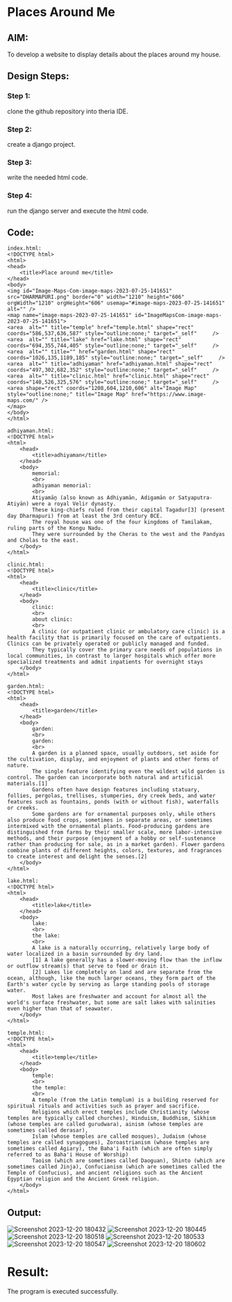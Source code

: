 # Places Around Me
## AIM:
To develop a website to display details about the places around my house.

## Design Steps:

### Step 1:
clone the github repository into theria IDE.
### Step 2:
create a django project.
### Step 3:
write the needed html code.
### Step 4:
run the django server and execute the html code.

## Code:
```
index.html:
<!DOCTYPE html>
<html>
<head>
    <title>Place around me</title>
</head>
<body>
<img id="Image-Maps-Com-image-maps-2023-07-25-141651" src="DHARMAPURI.png" border="0" width="1210" height="606" orgWidth="1210" orgHeight="606" usemap="#image-maps-2023-07-25-141651" alt="" />
<map name="image-maps-2023-07-25-141651" id="ImageMapsCom-image-maps-2023-07-25-141651">
<area  alt="" title="temple" href="temple.html" shape="rect" coords="586,537,636,587" style="outline:none;" target="_self"     />
<area  alt="" title="lake" href="lake.html" shape="rect" coords="694,355,744,405" style="outline:none;" target="_self"     />
<area  alt="" title="" href="garden.html" shape="rect" coords="1026,135,1189,185" style="outline:none;" target="_self"     />
<area  alt="" title="adhiyaman" href="adhiyaman.html" shape="rect" coords="497,302,682,352" style="outline:none;" target="_self"     />
<area  alt="" title="clinic.html" href="clinic.html" shape="rect" coords="140,526,325,576" style="outline:none;" target="_self"     />
<area shape="rect" coords="1208,604,1210,606" alt="Image Map" style="outline:none;" title="Image Map" href="https://www.image-maps.com/" />
</map>
</body>
</html>

adhiyaman.html:
<!DOCTYPE html>
<html>
    <head>
        <title>adhiyaman</title>
    </head>
    <body>
        memorial:
        <br>
        adhiyaman memorial:
        <br>
        Atiyamāṉ (also known as Adhiyamān, Adigamān or Satyaputra-Atiyān) were a royal Velir dynasty. 
        These king-chiefs ruled from their capital Tagadur[3] (present day Dharmapuri) from at least the 3rd century BCE.
        The royal house was one of the four kingdoms of Tamilakam, ruling parts of the Kongu Nadu.
        They were surrounded by the Cheras to the west and the Pandyas and Cholas to the east. 
    </body>
</html>

clinic.html:
<!DOCTYPE html>
<html>
    <head>
        <title>clinic</title>
    </head>
    <body>
        clinic:
        <br>
        about clinic:
        <br>
        A clinic (or outpatient clinic or ambulatory care clinic) is a health facility that is primarily focused on the care of outpatients. Clinics can be privately operated or publicly managed and funded.
        They typically cover the primary care needs of populations in local communities, in contrast to larger hospitals which offer more specialized treatments and admit inpatients for overnight stays
    </body>
</html>

garden.html:
<!DOCTYPE html>
<html>
    <head>
        <title>garden</title>
    </head>
    <body>
        garden:
        <br>
        garden:
        <br>
        A garden is a planned space, usually outdoors, set aside for the cultivation, display, and enjoyment of plants and other forms of nature. 
        The single feature identifying even the wildest wild garden is control. The garden can incorporate both natural and artificial materials.[1]
        Gardens often have design features including statuary, follies, pergolas, trellises, stumperies, dry creek beds, and water features such as fountains, ponds (with or without fish), waterfalls or creeks. 
        Some gardens are for ornamental purposes only, while others also produce food crops, sometimes in separate areas, or sometimes intermixed with the ornamental plants. Food-producing gardens are distinguished from farms by their smaller scale, more labor-intensive methods, and their purpose (enjoyment of a hobby or self-sustenance rather than producing for sale, as in a market garden). Flower gardens combine plants of different heights, colors, textures, and fragrances to create interest and delight the senses.[2] 
    </body>
</html>

lake.html:
<!DOCTYPE html>
<html>
    <head>
        <title>lake</title>
    </head>
    <body>
        lake:
        <br>
        the lake:
        <br>
        A lake is a naturally occurring, relatively large body of water localized in a basin surrounded by dry land.
        [1] A lake generally has a slower-moving flow than the inflow or outflow stream(s) that serve to feed or drain it.
        [2] Lakes lie completely on land and are separate from the ocean, although, like the much larger oceans, they form part of the Earth's water cycle by serving as large standing pools of storage water. 
        Most lakes are freshwater and account for almost all the world's surface freshwater, but some are salt lakes with salinities even higher than that of seawater. 
    </body>
</html>

temple.html:
<!DOCTYPE html>
<html>
    <head>
        <title>temple</title>
    </head>
    <body>
        temple:
        <br>
        the temple:
        <br>
        A temple (from the Latin templum) is a building reserved for spiritual rituals and activities such as prayer and sacrifice. 
        Religions which erect temples include Christianity (whose temples are typically called churches), Hinduism, Buddhism, Sikhism (whose temples are called gurudwara), ainism (whose temples are sometimes called derasar), 
        Islam (whose temples are called mosques), Judaism (whose temples are called synagogues), Zoroastrianism (whose temples are sometimes called Agiary), the Baha'i Faith (which are often simply referred to as Baha'i House of Worship) 
        Taoism (which are sometimes called Daoguan), Shinto (which are sometimes called Jinja), Confucianism (which are sometimes called the Temple of Confucius), and ancient religions such as the Ancient Egyptian religion and the Ancient Greek religion. 
    </body>
</html>
```

## Output:
![Screenshot 2023-12-20 180432](https://github.com/SuryaR03/places-around-me/assets/147140237/f8781482-1939-42c7-ab51-52ae48a44581)
![Screenshot 2023-12-20 180445](https://github.com/SuryaR03/places-around-me/assets/147140237/7ab0dabd-596b-4dee-8991-f88333e26dcc)
![Screenshot 2023-12-20 180518](https://github.com/SuryaR03/places-around-me/assets/147140237/38892e56-1791-4a08-b183-83878a450d6d)
![Screenshot 2023-12-20 180533](https://github.com/SuryaR03/places-around-me/assets/147140237/946ec635-c50c-4e18-996a-4f930f8033e6)
![Screenshot 2023-12-20 180547](https://github.com/SuryaR03/places-around-me/assets/147140237/76a853ca-4f8f-404e-8770-be5d13027eb0)
![Screenshot 2023-12-20 180602](https://github.com/SuryaR03/places-around-me/assets/147140237/7251469f-93f5-45a6-bb1d-8f6507a34b93)



# Result:
The program is executed successfully.
